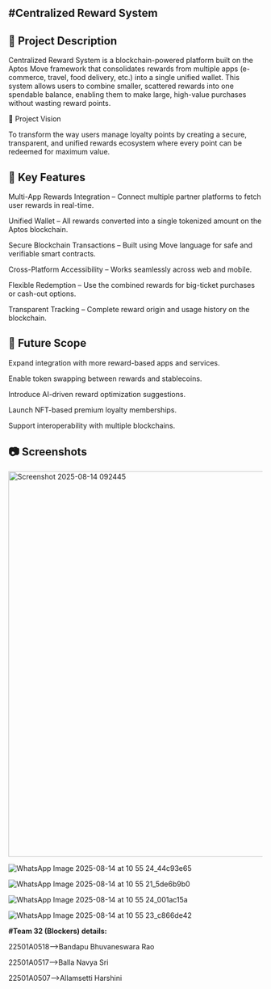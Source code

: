 #Centralized Reward System
----------------------------------

📜 Project Description
--------------------------

Centralized Reward System is a blockchain-powered platform built on the Aptos Move framework that consolidates rewards from multiple apps (e-commerce, travel, food delivery, etc.) into a single unified wallet. This system allows users to combine smaller, scattered rewards into one spendable balance, enabling them to make large, high-value purchases without wasting reward points.

🎯 Project Vision

To transform the way users manage loyalty points by creating a secure, transparent, and unified rewards ecosystem where every point can be redeemed for maximum value.

🚀 Key Features
-----------------------

Multi-App Rewards Integration – Connect multiple partner platforms to fetch user rewards in real-time.

Unified Wallet – All rewards converted into a single tokenized amount on the Aptos blockchain.

Secure Blockchain Transactions – Built using Move language for safe and verifiable smart contracts.

Cross-Platform Accessibility – Works seamlessly across web and mobile.

Flexible Redemption – Use the combined rewards for big-ticket purchases or cash-out options.

Transparent Tracking – Complete reward origin and usage history on the blockchain.

🔮 Future Scope
------------------------

Expand integration with more reward-based apps and services.

Enable token swapping between rewards and stablecoins.

Introduce AI-driven reward optimization suggestions.

Launch NFT-based premium loyalty memberships.

Support interoperability with multiple blockchains.

📷 Screenshots
-------------------
<img width="1282" height="763" alt="Screenshot 2025-08-14 092445" src="https://github.com/user-attachments/assets/341bf86c-d5a1-4bbf-bd13-4005c1c17bdb" />

![WhatsApp Image 2025-08-14 at 10 55 24_44c93e65](https://github.com/user-attachments/assets/ba259123-3031-40a7-88d7-8470bd01d379)

![WhatsApp Image 2025-08-14 at 10 55 21_5de6b9b0](https://github.com/user-attachments/assets/ce8306aa-c6b9-4a2a-b669-a0cd01b6cd16)

![WhatsApp Image 2025-08-14 at 10 55 24_001ac15a](https://github.com/user-attachments/assets/85b85b85-ef60-4ca7-a746-9976d831f846)

![WhatsApp Image 2025-08-14 at 10 55 23_c866de42](https://github.com/user-attachments/assets/2bce05c0-2a8e-41ba-804a-adbce7c05065)

**#Team 32 (Blockers) details:**


22501A0518-->Bandapu Bhuvaneswara Rao

22501A0517-->Balla Navya Sri

22501A0507-->Allamsetti Harshini

